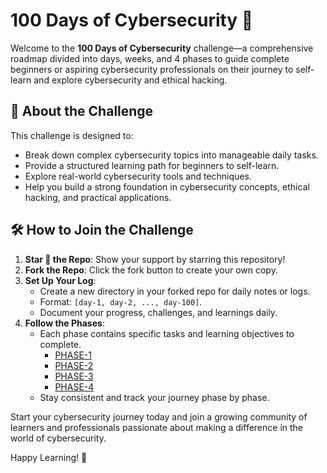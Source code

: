 # 100 Days of Cybersecurity 🚀

Welcome to the **100 Days of Cybersecurity** challenge—a comprehensive roadmap divided into days, weeks, and 4 phases to guide complete beginners or aspiring cybersecurity professionals on their journey to self-learn and explore cybersecurity and ethical hacking.

## 📖 About the Challenge

This challenge is designed to:
- Break down complex cybersecurity topics into manageable daily tasks.
- Provide a structured learning path for beginners to self-learn.
- Explore real-world cybersecurity tools and techniques.
- Help you build a strong foundation in cybersecurity concepts, ethical hacking, and practical applications.

## 🛠️ How to Join the Challenge

1. **Star 🌟 the Repo**: Show your support by starring this repository!
2. **Fork the Repo**: Click the fork button to create your own copy.
3. **Set Up Your Log**:
   - Create a new directory in your forked repo for daily notes or logs.
   - Format: `[day-1, day-2, ..., day-100]`.
   - Document your progress, challenges, and learnings daily.
4. **Follow the Phases**:
   - Each phase contains specific tasks and learning objectives to complete.
      - [PHASE-1](https://github.com/vaishnavucv/100-days-of-cybersecurity/tree/main/PHASE-1)
      - [PHASE-2](https://github.com/vaishnavucv/100-days-of-cybersecurity/tree/main/PHASE-2)
      - [PHASE-3](https://github.com/vaishnavucv/100-days-of-cybersecurity/tree/main/PHASE-3)
      - [PHASE-4](https://github.com/vaishnavucv/100-days-of-cybersecurity/tree/main/PHASE-4)
   - Stay consistent and track your journey phase by phase.


Start your cybersecurity journey today and join a growing community of learners and professionals passionate about making a difference in the world of cybersecurity.

Happy Learning! 🚀

